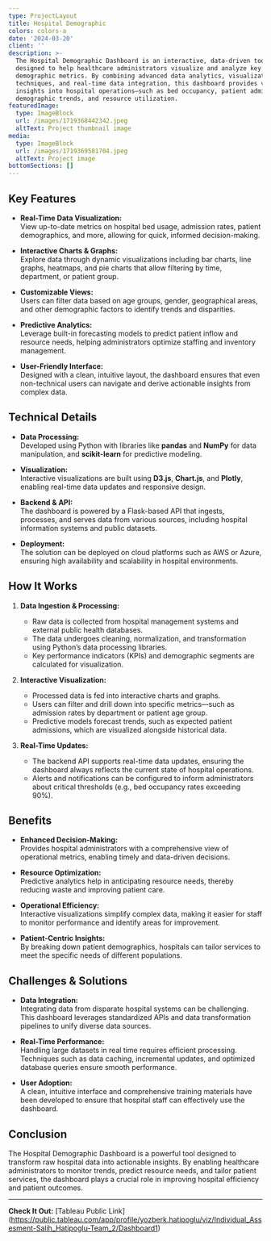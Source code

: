 ```yaml
---
type: ProjectLayout
title: Hospital Demographic
colors: colors-a
date: '2024-03-20'
client: ''
description: >-
  The Hospital Demographic Dashboard is an interactive, data-driven tool
  designed to help healthcare administrators visualize and analyze key
  demographic metrics. By combining advanced data analytics, visualization
  techniques, and real-time data integration, this dashboard provides valuable
  insights into hospital operations—such as bed occupancy, patient admissions,
  demographic trends, and resource utilization.
featuredImage:
  type: ImageBlock
  url: /images/1719368442342.jpeg
  altText: Project thumbnail image
media:
  type: ImageBlock
  url: /images/1719369581704.jpeg
  altText: Project image
bottomSections: []
---
```

## Key Features

*   **Real-Time Data Visualization:**\
    View up-to-date metrics on hospital bed usage, admission rates, patient demographics, and more, allowing for quick, informed decision-making.

*   **Interactive Charts & Graphs:**\
    Explore data through dynamic visualizations including bar charts, line graphs, heatmaps, and pie charts that allow filtering by time, department, or patient group.

*   **Customizable Views:**\
    Users can filter data based on age groups, gender, geographical areas, and other demographic factors to identify trends and disparities.

*   **Predictive Analytics:**\
    Leverage built-in forecasting models to predict patient inflow and resource needs, helping administrators optimize staffing and inventory management.

*   **User-Friendly Interface:**\
    Designed with a clean, intuitive layout, the dashboard ensures that even non-technical users can navigate and derive actionable insights from complex data.

## Technical Details

*   **Data Processing:**\
    Developed using Python with libraries like **pandas** and **NumPy** for data manipulation, and **scikit-learn** for predictive modeling.

*   **Visualization:**\
    Interactive visualizations are built using **D3.js**, **Chart.js**, and **Plotly**, enabling real-time data updates and responsive design.

*   **Backend & API:**\
    The dashboard is powered by a Flask-based API that ingests, processes, and serves data from various sources, including hospital information systems and public datasets.

*   **Deployment:**\
    The solution can be deployed on cloud platforms such as AWS or Azure, ensuring high availability and scalability in hospital environments.

## How It Works

1.  **Data Ingestion & Processing:**
    *   Raw data is collected from hospital management systems and external public health databases.
    *   The data undergoes cleaning, normalization, and transformation using Python’s data processing libraries.
    *   Key performance indicators (KPIs) and demographic segments are calculated for visualization.

2.  **Interactive Visualization:**
    *   Processed data is fed into interactive charts and graphs.
    *   Users can filter and drill down into specific metrics—such as admission rates by department or patient age group.
    *   Predictive models forecast trends, such as expected patient admissions, which are visualized alongside historical data.

3.  **Real-Time Updates:**
    *   The backend API supports real-time data updates, ensuring the dashboard always reflects the current state of hospital operations.
    *   Alerts and notifications can be configured to inform administrators about critical thresholds (e.g., bed occupancy rates exceeding 90%).

## Benefits

*   **Enhanced Decision-Making:**\
    Provides hospital administrators with a comprehensive view of operational metrics, enabling timely and data-driven decisions.

*   **Resource Optimization:**\
    Predictive analytics help in anticipating resource needs, thereby reducing waste and improving patient care.

*   **Operational Efficiency:**\
    Interactive visualizations simplify complex data, making it easier for staff to monitor performance and identify areas for improvement.

*   **Patient-Centric Insights:**\
    By breaking down patient demographics, hospitals can tailor services to meet the specific needs of different populations.

## Challenges & Solutions

*   **Data Integration:**\
    Integrating data from disparate hospital systems can be challenging. This dashboard leverages standardized APIs and data transformation pipelines to unify diverse data sources.

*   **Real-Time Performance:**\
    Handling large datasets in real time requires efficient processing. Techniques such as data caching, incremental updates, and optimized database queries ensure smooth performance.

*   **User Adoption:**\
    A clean, intuitive interface and comprehensive training materials have been developed to ensure that hospital staff can effectively use the dashboard.

## Conclusion

The Hospital Demographic Dashboard is a powerful tool designed to transform raw hospital data into actionable insights. By enabling healthcare administrators to monitor trends, predict resource needs, and tailor patient services, the dashboard plays a crucial role in improving hospital efficiency and patient outcomes.

***

**Check It Out:** \[Tableau Public Link]\(https://public.tableau.com/app/profile/yozberk.hatipoglu/viz/Individual_Assesment-Salih_Hatipoglu-Team_2/Dashboard1)
